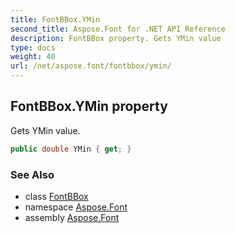 ```yaml
---
title: FontBBox.YMin
second_title: Aspose.Font for .NET API Reference
description: FontBBox property. Gets YMin value
type: docs
weight: 40
url: /net/aspose.font/fontbbox/ymin/
---
```

## FontBBox.YMin property

Gets YMin value.

```csharp
public double YMin { get; }
```

### See Also

* class [FontBBox](../)
* namespace [Aspose.Font](../../../aspose.font/)
* assembly [Aspose.Font](../../../)



